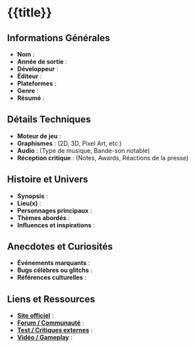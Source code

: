 # {{title}}

## Informations Générales
- **Nom** : 
- **Année de sortie** : 
- **Développeur** : 
- **Éditeur** : 
- **Plateformes** : 
- **Genre** :  
- **Résumé** : 

## Détails Techniques
- **Moteur de jeu** : 
- **Graphismes** : (2D, 3D, Pixel Art, etc.)
- **Audio** : (Type de musique, Bande-son notable)
- **Réception critique** : (Notes, Awards, Réactions de la presse)

## Histoire et Univers
- **Synopsis** : 
- **Lieu(x)** : 
- **Personnages principaux** : 
- **Thèmes abordés** : 
- **Influences et inspirations** : 
## Anecdotes et Curiosités
- **Événements marquants** : 
- **Bugs célèbres ou glitchs** : 
- **Références culturelles** : 

## Liens et Ressources
- **[Site officiel](URL)** : 
- **[Forum / Communauté](URL)** : 
- **[Test / Critiques externes](URL)** : 
- **[Vidéo / Gameplay](URL)** : 